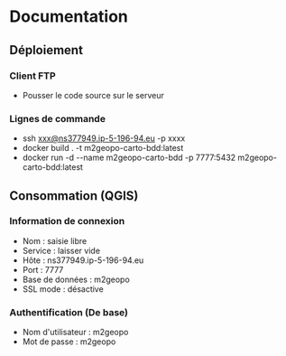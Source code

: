 # Documentation

## Déploiement

### Client FTP

- Pousser le code source sur le serveur

### Lignes de commande

- ssh xxx@ns377949.ip-5-196-94.eu -p xxxx
- docker build . -t m2geopo-carto-bdd:latest
- docker run -d --name m2geopo-carto-bdd -p 7777:5432 m2geopo-carto-bdd:latest

## Consommation (QGIS)

### Information de connexion

- Nom : saisie libre
- Service : laisser vide
- Hôte : ns377949.ip-5-196-94.eu
- Port : 7777
- Base de données : m2geopo
- SSL mode : désactive

### Authentification (De base)

- Nom d'utilisateur : m2geopo
- Mot de passe : m2geopo